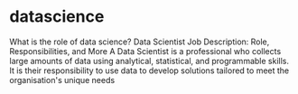 # datascience
What is the role of data science? Data Scientist Job Description: Role, Responsibilities, and More A Data Scientist is a professional who collects large amounts of data using analytical, statistical, and programmable skills. It is their responsibility to use data to develop solutions tailored to meet the organisation's unique needs
